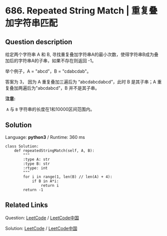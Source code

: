 # 686. Repeated String Match | 重复叠加字符串匹配

## Question description

<!--If you want to use the English description, use <p>Given two strings A and B, find the minimum number of times A has to be repeated such that B is a substring of it. If no such solution, return -1.</p>

<p>For example, with A = &quot;abcd&quot; and B = &quot;cdabcdab&quot;.</p>

<p>Return 3, because by repeating A three times (&ldquo;abcdabcdabcd&rdquo;), B is a substring of it; and B is not a substring of A repeated two times (&quot;abcdabcd&quot;).</p>

<p><b>Note:</b><br />
The length of <code>A</code> and <code>B</code> will be between 1 and 10000.</p>
 instead-->
<p>给定两个字符串 A 和 B, 寻找重复叠加字符串A的最小次数，使得字符串B成为叠加后的字符串A的子串，如果不存在则返回 -1。</p>

<p>举个例子，A = &quot;abcd&quot;，B = &quot;cdabcdab&quot;。</p>

<p>答案为 3，&nbsp;因为 A 重复叠加三遍后为&nbsp;&ldquo;abcdabcdabcd&rdquo;，此时 B 是其子串；A 重复叠加两遍后为&quot;abcdabcd&quot;，B 并不是其子串。</p>

<p><strong>注意:</strong></p>

<p>&nbsp;<code>A</code>&nbsp;与&nbsp;<code>B</code>&nbsp;字符串的长度在1和10000区间范围内。</p>




## Solution

Language: **python3**  /  Runtime: 360 ms

```python3
class Solution:
    def repeatedStringMatch(self, A, B):
        """
        :type A: str
        :type B: str
        :rtype: int
        """
        for i in range(1, len(B) // len(A) + 4):
            if B in A*i:
                return i
        return -1
```



## Related Links

Question: [LeetCode](https://leetcode.com/problems/repeated-string-match/description/)  /  [LeetCode中国](https://leetcode-cn.com/problems/repeated-string-match/description/)

Solution: [LeetCode](https://leetcode.com/articles/repeated-string-match/)  /  [LeetCode中国](https://leetcode-cn.com/articles/repeated-string-match/)